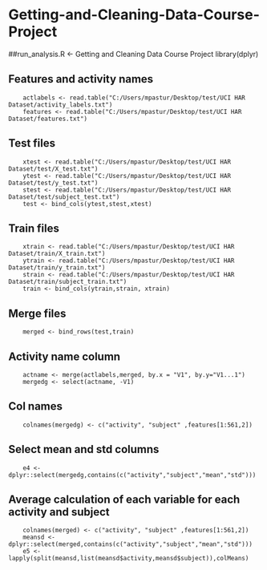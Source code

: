 # Getting-and-Cleaning-Data-Course-Project
##run_analysis.R <- Getting and Cleaning Data Course Project
        library(dplyr)

## Features and activity names
        actlabels <- read.table("C:/Users/mpastur/Desktop/test/UCI HAR Dataset/activity_labels.txt")
        features <- read.table("C:/Users/mpastur/Desktop/test/UCI HAR Dataset/features.txt")

## Test files
        xtest <- read.table("C:/Users/mpastur/Desktop/test/UCI HAR Dataset/test/X_test.txt")
        ytest <- read.table("C:/Users/mpastur/Desktop/test/UCI HAR Dataset/test/y_test.txt")
        stest <- read.table("C:/Users/mpastur/Desktop/test/UCI HAR Dataset/test/subject_test.txt")
        test <- bind_cols(ytest,stest,xtest)

## Train files
        xtrain <- read.table("C:/Users/mpastur/Desktop/test/UCI HAR Dataset/train/X_train.txt")
        ytrain <- read.table("C:/Users/mpastur/Desktop/test/UCI HAR Dataset/train/y_train.txt")
        strain <- read.table("C:/Users/mpastur/Desktop/test/UCI HAR Dataset/train/subject_train.txt")
        train <- bind_cols(ytrain,strain, xtrain)

## Merge files
        merged <- bind_rows(test,train)

## Activity name column
        actname <- merge(actlabels,merged, by.x = "V1", by.y="V1...1")
        mergedg <- select(actname, -V1)

## Col names
        colnames(mergedg) <- c("activity", "subject" ,features[1:561,2])

## Select mean and std columns
        e4 <- dplyr::select(mergedg,contains(c("activity","subject","mean","std")))
        
## Average calculation of each variable for each activity and subject
        colnames(merged) <- c("activity", "subject" ,features[1:561,2])
        meansd <- dplyr::select(merged,contains(c("activity","subject","mean","std")))
        e5 <- lapply(split(meansd,list(meansd$activity,meansd$subject)),colMeans)
